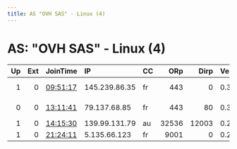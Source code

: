 ```yaml
---
title: AS "OVH SAS" - Linux (4)
---
```


# AS: "OVH SAS" - Linux (4)

|   Up |   Ext | JoinTime                                                                                            | IP            | CC   |   ORp |   Dirp | Version   | Contact                   | Nickname    |   eFamMembers |
|-----:|------:|:----------------------------------------------------------------------------------------------------|:--------------|:-----|------:|-------:|:----------|:--------------------------|:------------|--------------:|
|    1 |     0 | [09:51:17](https://metrics.torproject.org/rs.html#details/94295F531FFC67DE24F786E228BA92D9FD99464B) | 145.239.86.35 | fr   |   443 |      0 | 0.3.2.10  | tor relay@f00bar.wtf      | yatr        |             1 |
|    0 |     0 | [13:11:41](https://metrics.torproject.org/rs.html#details/6C3CEFCACE41A274B7C8DA16AE899B027F8A4200) | 79.137.68.85  | fr   |   443 |     80 | 0.3.2.10  | paul AT coffswifi dot net | coffswifi3  |             1 |
|    1 |     0 | [14:15:30](https://metrics.torproject.org/rs.html#details/0F8A4A22F9D0F940B5CC73C2903F00D557675F5D) | 139.99.131.79 | au   | 32536 |  12003 | 0.2.9.14  | None                      | Unnamed     |             1 |
|    1 |     0 | [21:24:11](https://metrics.torproject.org/rs.html#details/32F3C0D7B82FE4C9C0D62F477C04E4DC82D0DCC9) | 5.135.66.123  | fr   |  9001 |      0 | 0.2.9.14  | None                      | PFNMNodelol |             1 |
